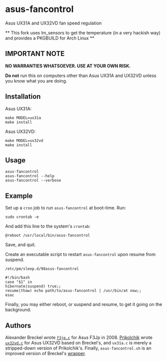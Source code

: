 asus-fancontrol
===============

Asus UX31A and UX32VD fan speed regulation

** This fork uses lm_sensors to get the temperature (in a very hackish way) 
and provides a PKGBUILD for Arch Linux **

IMPORTANT NOTE
--------------

**NO WARRANTIES WHATSOEVER. USE AT YOUR OWN RISK.**

**Do not** run this on computers other than Asus UX31A and UX32VD 
unless you know what you are doing.

Installation
------------

Asus UX31A:


    make MODEL=ux31a
    make install


Asus UX32VD:


    make MODEL=ux32vd
    make install



Usage
-----

    asus-fancontrol
    asus-fancontrol --help
    asus-fancontrol --verbose



Example
-------

Set up a `cron` job to run `asus-fancontrol` at boot-time. Run:

    sudo crontab -e
    
And add this line to the system's `crontab`:

    @reboot /usr/local/bin/asus-fancontrol

Save, and quit.

Create an executable script to restart `asus-fancontrol` upon resume from suspend.

`/etc/pm/sleep.d/98asus-fancontrol`

    #!/bin/bash
    case "$1" in
    hibernate|suspend) true;;
    resume|thaw) echo path/to/asus-fancontrol | /usr/bin/at now;;
    esac
    
Finally, you may either reboot, or suspend and resume, to get it going on the background.


Authors
-------

Alexander Breckel wrote [`f3jp.c`][1] for Asus F3Jp in 2008.
[Prikolchik][3] wrote [`ux32vd.c`][2] for Asus UX32VD based on Breckel's, and
`ux31a.c` is merely a stripped-down version of Prikolchik's.
Finally, `asus-fancontrol.sh` is an improved version of Breckel's [wrapper][1]. 

[1]: http://www.aneas.org/knowledge/asus_f3jp_fan_control.php  "Asus F3Jp fan control on Linux"
[2]: http://pastebin.com/Hp2pWeyL "fancntrl.c: Asus UX32VD fan control proof of concept"
[3]: http://forum.notebookreview.com/asus/705656-fan-control-asus-prime-ux31-ux31a-ux32a-ux32vd.html "Fan Control on Asus Prime UX31/UX31A/UX32A/UX32VD"
